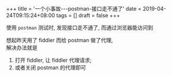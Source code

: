 +++
title = '一个小事故---postman-接口走不通了'
date = 2019-04-24T09:15:24+08:00
tags = []
draft = false
+++

使用 `postman` 测试时, 发现接口走不通了, 而通过浏览器能访问到

想起昨天用了 fiddler 而给 postman 做了代理,   
解决办法就是   
1. 打开 fiddler, 让 fiddler 代理请求;   
2. 或者关闭 postman 的代理即可
